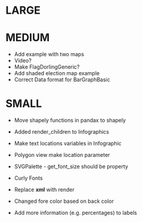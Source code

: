 # LARGE

# MEDIUM

* Add example with two maps
* Video?
* Make FlagDorlingGeneric?
* Add shaded election map example
* Correct Data format for BarGraphBasic

# SMALL

* Move shapely functions in pandax to shapely
* Added render_children to Infographics
* Make text locations variables in Infographic
* Polygon view make location parameter
* SVGPalette - get_font_size should be property

* Curly Fonts
* Replace __xml__ with render
* Changed fore color based on back color
* Add more information (e.g. percentages) to labels
